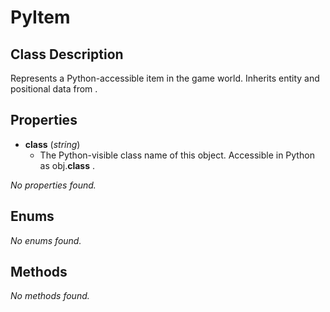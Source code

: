 # PyItem  

## Class Description
 Represents a Python-accessible item in the game world.
 Inherits entity and positional data from <see cref="PyEntity"/> .


## Properties
- **__class__** (*string*)
  -  The Python-visible class name of this object.
 Accessible in Python as <c>obj.__class__</c> .


_No properties found._

## Enums
_No enums found._

## Methods
_No methods found._
